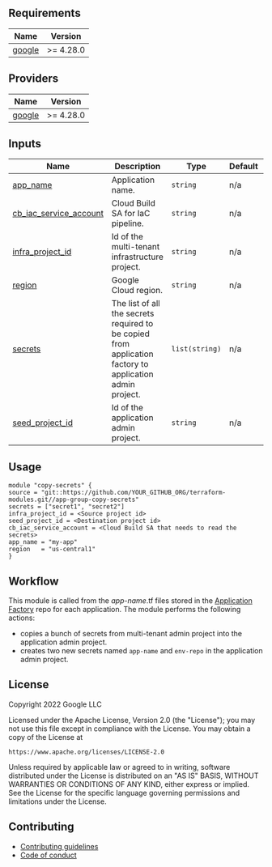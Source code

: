 <!-- BEGIN_TF_DOCS -->
## Requirements

| Name | Version |
|------|---------|
| <a name="requirement_google"></a> [google](#requirement\_google) | >= 4.28.0 |

## Providers

| Name | Version |
|------|---------|
| <a name="provider_google"></a> [google](#provider\_google) | >= 4.28.0 |

## Inputs

| Name | Description | Type | Default | Required |
|------|-------------|------|---------|:--------:|
| <a name="input_app_name"></a> [app\_name](#input\_app\_name) | Application name. | `string` | n/a | yes |
| <a name="input_cb_iac_service_account"></a> [cb\_iac\_service\_account](#input\_cb\_iac\_service\_account) | Cloud Build SA for IaC pipeline. | `string` | n/a | yes |
| <a name="input_infra_project_id"></a> [infra\_project\_id](#input\_infra\_project\_id) | Id of the multi-tenant infrastructure project. | `string` | n/a | yes |
| <a name="input_region"></a> [region](#input\_region) | Google Cloud region. | `string` | n/a | yes |
| <a name="input_secrets"></a> [secrets](#input\_secrets) | The list of all the secrets required to be copied from application factory to application admin project. | `list(string)` | n/a | yes |
| <a name="input_seed_project_id"></a> [seed\_project\_id](#input\_seed\_project\_id) | Id of the application admin project. | `string` | n/a | yes |

## Usage

```hcl
module "copy-secrets" {
source = "git::https://github.com/YOUR_GITHUB_ORG/terraform-modules.git//app-group-copy-secrets"
secrets = ["secret1", "secret2"]
infra_project_id = <Source project id>
seed_project_id = <Destination project id>
cb_iac_service_account = <Cloud Build SA that needs to read the secrets>
app_name = "my-app"
region   = "us-central1"
}
```

## Workflow

This module is called from the _app-name_.tf files stored in the [Application Factory][application-factory] repo for each application. The module performs the following actions:
- copies a bunch of secrets from multi-tenant admin project into the application admin project.
- creates two new secrets named `app-name` and `env-repo` in the application admin project.

## License

Copyright 2022 Google LLC

Licensed under the Apache License, Version 2.0 (the "License");
you may not use this file except in compliance with the License.
You may obtain a copy of the License at

    https://www.apache.org/licenses/LICENSE-2.0

Unless required by applicable law or agreed to in writing, software
distributed under the License is distributed on an "AS IS" BASIS,
WITHOUT WARRANTIES OR CONDITIONS OF ANY KIND, either express or implied.
See the License for the specific language governing permissions and
limitations under the License.

## Contributing

*   [Contributing guidelines][contributing-guidelines]
*   [Code of conduct][code-of-conduct]

<!-- LINKS: https://www.markdownguide.org/basic-syntax/#reference-style-links -->

[contributing-guidelines]: CONTRIBUTING.md
[code-of-conduct]: code-of-conduct.md
<!-- END_TF_DOCS -->

[application-factory]: ../../app-factory-template/README.md
